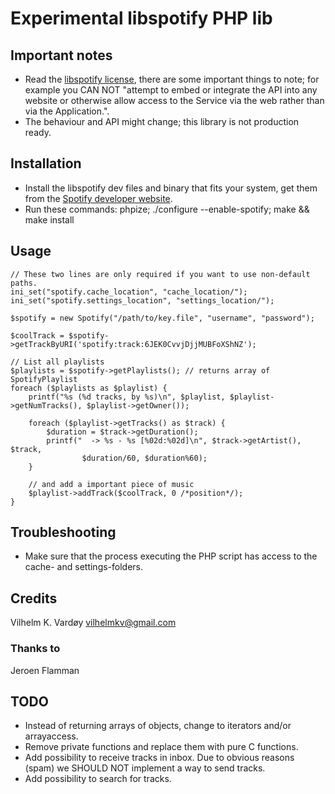 # Experimental libspotify PHP lib

## Important notes

  - Read the [libspotify license][1], there are some important things to note; for example you CAN NOT "attempt to embed or integrate the API into any website or otherwise allow access to the Service via the web rather than via the Application.".
  - The behaviour and API might change; this library is not production ready.

[1]: http://developer.spotify.com/en/libspotify/terms-of-use/ "libspotify terms of use"

## Installation

  - Install the libspotify dev files and binary that fits your system, get them from the [Spotify developer website][2].
  - Run these commands: phpize; ./configure --enable-spotify; make && make install

[2]: http://developer.spotify.com/

## Usage

	// These two lines are only required if you want to use non-default paths.
	ini_set("spotify.cache_location", "cache_location/");
	ini_set("spotify.settings_location", "settings_location/");

    $spotify = new Spotify("/path/to/key.file", "username", "password");
    
	$coolTrack = $spotify->getTrackByURI('spotify:track:6JEK0CvvjDjjMUBFoXShNZ');
     
	// List all playlists
	$playlists = $spotify->getPlaylists(); // returns array of SpotifyPlaylist
	foreach ($playlists as $playlist) {
		printf("%s (%d tracks, by %s)\n", $playlist, $playlist->getNumTracks(), $playlist->getOwner());

		foreach ($playlist->getTracks() as $track) {
			$duration = $track->getDuration();
			printf("  -> %s - %s [%02d:%02d]\n", $track->getArtist(), $track,
					$duration/60, $duration%60);
		}

		// and add a important piece of music
		$playlist->addTrack($coolTrack, 0 /*position*/);
	}

## Troubleshooting

  - Make sure that the process executing the PHP script has access to the cache- and settings-folders.

## Credits

Vilhelm K. Vardøy <vilhelmkv@gmail.com>

### Thanks to

Jeroen Flamman

## TODO

  - Instead of returning arrays of objects, change to iterators and/or arrayaccess.
  - Remove private functions and replace them with pure C functions.
  - Add possibility to receive tracks in inbox. Due to obvious reasons (spam) we SHOULD NOT implement a way to send tracks.
  - Add possibility to search for tracks.
